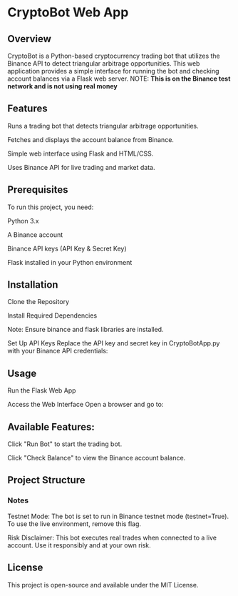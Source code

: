 # CryptoBot Web App

## Overview

CryptoBot is a Python-based cryptocurrency trading bot that utilizes the Binance API to detect 
triangular arbitrage opportunities. This web application provides a simple interface for running 
the bot and checking account balances via a Flask web server. 
NOTE: ****This is on the Binance test network and is not using real money****

## Features

Runs a trading bot that detects triangular arbitrage opportunities.

Fetches and displays the account balance from Binance.

Simple web interface using Flask and HTML/CSS.

Uses Binance API for live trading and market data.

## Prerequisites

To run this project, you need:

Python 3.x

A Binance account

Binance API keys (API Key & Secret Key)

Flask installed in your Python environment

## Installation

Clone the Repository

Install Required Dependencies

Note: Ensure binance and flask libraries are installed.

Set Up API Keys
Replace the API key and secret key in CryptoBotApp.py with your Binance API credentials:

## Usage

Run the Flask Web App

Access the Web Interface
Open a browser and go to:

## Available Features:

Click "Run Bot" to start the trading bot.

Click "Check Balance" to view the Binance account balance.

## Project Structure

### Notes

Testnet Mode: The bot is set to run in Binance testnet mode (testnet=True). To use the live environment, remove this flag.

Risk Disclaimer: This bot executes real trades when connected to a live account. Use it responsibly and at your own risk.

## License

This project is open-source and available under the MIT License.
